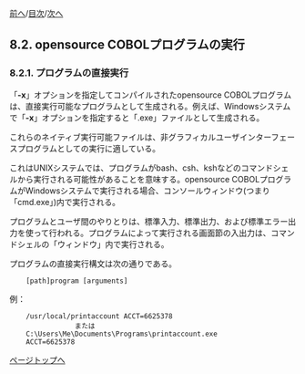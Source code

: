 <!--navi start1-->
[前へ](8-1-9.md)/[目次](https://momo2584.github.io/opensourcecobol.github.io/markdown/TOC.html)/[次へ](8-2-2.md)
<!--navi end1-->
## 8.2. opensource COBOLプログラムの実行

### 8.2.1. プログラムの直接実行

「**-x**」オプションを指定してコンパイルされたopensource COBOLプログラムは、直接実行可能なプログラムとして生成される。例えば、Windowsシステムで「**-x**」オプションを指定すると「.exe」ファイルとして生成される。

これらのネイティブ実行可能ファイルは、非グラフィカルユーザインターフェースプログラムとしての実行に適している。

これはUNIXシステムでは、プログラムがbash、csh、kshなどのコマンドシェルから実行される可能性があることを意味する。opensource COBOLプログラムがWindowsシステムで実行される場合、コンソールウィンドウ(つまり「cmd.exe」)内で実行される。

プログラムとユーザ間のやりとりは、標準入力、標準出力、および標準エラー出力を使って行われる。プログラムによって実行される画面節の入出力は、コマンドシェルの「ウィンドウ」内で実行される。

プログラムの直接実行構文は次の通りである。

        [path]program [arguments]

例：
```
    /usr/local/printaccount ACCT=6625378
                または
    C:\Users\Me\Documents\Programs\printaccount.exe
    ACCT=6625378
```

<!--navi start2-->

[ページトップへ](8-2-1.md)
<!--navi end2-->
